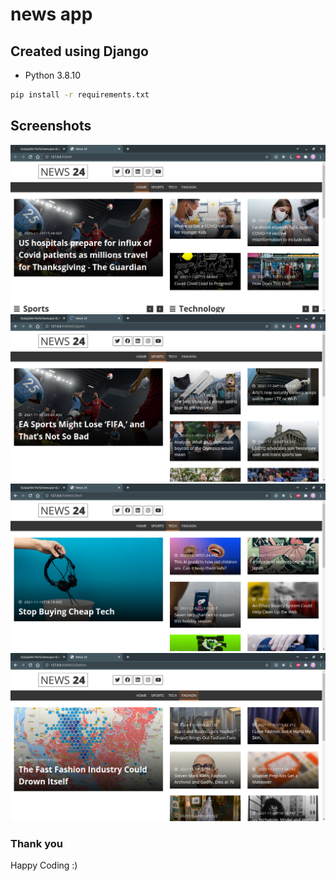 # news app

## Created using Django

-   Python 3.8.10

```bash
pip install -r requirements.txt
```

## Screenshots

![Home page](assets/py-capstone1.png)
![Sports](assets/py-capstone2.png)
![Tech](assets/py-capstone3.png)
![Fashion](assets/py-capstone4.png)

### Thank you

Happy Coding :)
